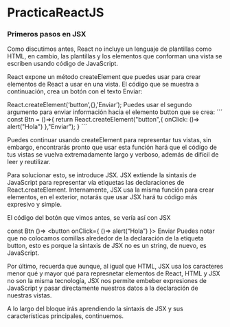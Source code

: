 # PracticaReactJS

### Primeros pasos en JSX
Como discutimos antes, React no incluye un lenguaje de plantillas como HTML, en cambio, las plantillas y los elementos que conforman una vista se escriben usando código de JavaScript.

React expone un método createElement que puedes usar para crear elementos de React a usar en una vista. El código que se muestra a continuación, crea un botón con el texto Enviar:

React.createElement(‘button’,{},’Enviar’);
Puedes usar el segundo argumento para enviar información hacia el elemento button que se crea:
´´´ 
const Btn = ()=>{
  return React.createElement("button",{
    onClick: ()=> alert("Hola")
  },"Enviar");
}
´´´ 

Puedes continuar usando createElement para representar tus vistas, sin embargo, encontrarás pronto que usar esta función hará que el código de tus vistas se vuelva extremadamente largo y verboso, además de difícil de leer y reutilizar.

Para solucionar esto, se introduce JSX. JSX extiende la sintaxis de JavaScript para representar vía etiquetas las declaraciones de React.createElement. Internamente, JSX usa la misma función para crear elementos, en el exterior, notarás que usar JSX hará tu código más expresivo y simple.

El código del botón que vimos antes, se vería así con JSX

const Btn ()=>  <button onClick={  ()=> alert(“Hola”) }> Enviar </button>
Puedes notar que no colocamos comillas alrededor de la declaración de la etiqueta button, esto es porque la sintaxis de JSX no es un string, de nuevo, es JavaScript.

Por último, recuerda que aunque, al igual que HTML, JSX usa los caracteres menor qué y mayor qué para represnetar elementos de React, HTML y JSX no son la misma tecnología, JSX nos permite embeber expresiones de JavaScript y pasar directamente nuestros datos a la declaración de nuestras vistas.

A lo largo del bloque irás aprendiendo la sintaxis de JSX y sus características principales, continuemos.
